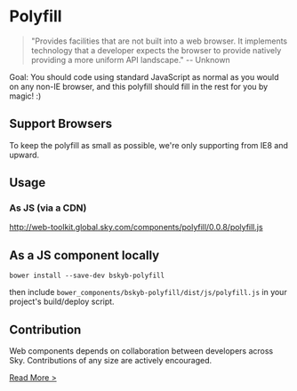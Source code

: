 # Polyfill

> "Provides facilities that are not built into a web browser. It implements technology that a developer expects the browser to provide natively providing a more uniform API landscape." -- Unknown

Goal: You should code using standard JavaScript as normal as you would on any non-IE browser, and this polyfill should fill in the rest for you by magic! :)

## Support Browsers

To keep the polyfill as small as possible, we're only supporting from IE8 and upward.

## Usage

### As JS (via a CDN)

http://web-toolkit.global.sky.com/components/polyfill/0.0.8/polyfill.js

## As a JS component locally

`bower install --save-dev bskyb-polyfill`

then include `bower_components/bskyb-polyfill/dist/js/polyfill.js` in your project's build/deploy script.

## Contribution

Web components depends on collaboration between developers across Sky. Contributions of any size are actively encouraged.

[Read More >](CONTRIBUTING.md)
